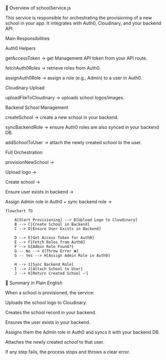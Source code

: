 📌 Overview of schoolService.js

This service is responsible for orchestrating the provisioning of a new school in your app. It integrates with Auth0, Cloudinary, and your backend API.

Main Responsibilities

Auth0 Helpers

getAccessToken → get Management API token from your API route.

fetchAuth0Roles → retrieve roles from Auth0.

assignAuth0Role → assign a role (e.g., Admin) to a user in Auth0.

Cloudinary Upload

uploadFileToCloudinary → uploads school logos/images.

Backend School Management

createSchool → create a new school in your backend.

syncBackendRole → ensure Auth0 roles are also synced in your backend DB.

addSchoolToUser → attach the newly created school to the user.

Full Orchestration

provisionNewSchool →

Upload logo →

Create school →

Ensure user exists in backend →

Assign Admin role in Auth0 + sync backend role →


```mermaid
flowchart TD

    A[Start Provisioning] --> B[Upload Logo to Cloudinary]
    B --> C[Create School in Backend]
    C --> D[Ensure User Exists in Backend]

    D --> E[Get Access Token for Auth0]
    E --> F[Fetch Roles from Auth0]
    F --> G{Admin Role Found?}
    G -- No --> X[Throw Error ❌]
    G -- Yes --> H[Assign Admin Role in Auth0]

    H --> I[Sync Backend Role]
    I --> J[Attach School to User]
    J --> K[Return Created School ✅]
 ``` 


🔑 Summary in Plain English

When a school is provisioned, the service:

Uploads the school logo to Cloudinary.

Creates the school record in your backend.

Ensures the user exists in your backend.

Assigns them the Admin role in Auth0 and syncs it with your backend DB.

Attaches the newly created school to that user.

If any step fails, the process stops and throws a clear error.
